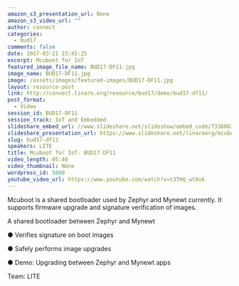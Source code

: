 ```yaml
---
amazon_s3_presentation_url: None
amazon_s3_video_url: ""
author: connect
categories:
  - bud17
comments: false
date: 2017-03-21 15:45:25
excerpt: Mcuboot for IoT
featured_image_file_name: BUD17-DF11.jpg
image_name: BUD17-DF11.jpg
image: /assets/images/featured-images/BUD17-DF11.jpg
layout: resource-post
link: http://connect.linaro.org/resource/bud17/demo/bud17-df11/
post_format:
  - Video
session_id: BUD17-DF11
session_track: IoT and Embedded
slideshare_embed_url: //www.slideshare.net/slideshow/embed_code/73368638
slideshare_presentation_url: https://www.slideshare.net/linaroorg/mcuboot-for-iot
slug: bud17-df11
speakers: LITE
title: Mcuboot for IoT- BUD17-DF11
video_length: 05:40
video_thumbnail: None
wordpress_id: 5660
youtube_video_url: https://www.youtube.com/watch?v=t3THQ_wt8uk
---
```


Mcuboot is a shared bootloader used by Zephyr and Mynewt currently. It supports firmware upgrade and signature verification of images.

A shared bootloader between Zephyr and Mynewt

● Verifies signature on boot images

● Safely performs image upgrades

● Demo: Upgrading between Zephyr and Mynewt apps

Team: LITE
